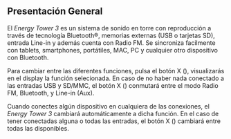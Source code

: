 ## Presentación General

El *Energy Tower 3* es un sistema de sonido en torre con reproducción a través de tecnología Bluetooth®, memorias externas (USB o tarjetas SD), entrada Line-in y además cuenta con Radio FM. Se sincroniza facilmente con tablets, smartphones, portátiles, MAC, PC y cualquier otro dispositivo con Bluetooth.

Para cambiar entre las diferentes funciones, pulsa el botón X (), visualizarás en el display la función selecionada. En caso de no haber nada conectado a las entradas USB y SD/MMC, el botón X () conmutará entre el modo Radio FM, Bluetooth, y Line-in (Aux).

Cuando conectes algún dispositivo en cualquiera de las conexiones, el *Energy Tower 3* cambiará automáticamente a dicha función. En el caso de tener conectadas alguna o todas las entradas, el botón X () cambiará entre todas las disponibles.
